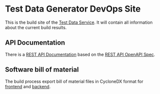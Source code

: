 # Test Data Generator DevOps Site

This is the build site of the [Test Data Service](https://github.com/datengaertnerei/test-data-service). It will contain all information about the current build results.

## API Documentation

There is a [REST API Documentation](api.html) based on the [REST API OpenAPI Spec](test-data-service-oas.json).

## Software bill of material

The build process export bill of material files in CycloneDX format for [frontend](frontend-sbom.json) and [backend](test-data-service-bom.json).